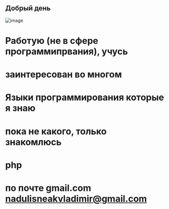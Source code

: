 ## **Добрый день**
![image](https://github.com/2Vladimir2/Vladimir-/assets/159247721/559dd1dd-52c6-4a18-8b64-83e2366a5c40)

# Работую (не в сфере программипрвания), учусь 
# заинтересован во многом 
# Языки программирования которые я знаю 
# пока не какого, только знакомлюсь 
# php
# по почте gmail.com nadulisneakvladimir@gmail.com
